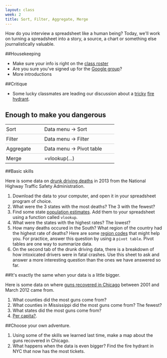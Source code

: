 ```yaml
---
layout: class
week: 2
title: Sort, Filter, Aggregate, Merge
---
```


How do you interview a spreadsheet like a human being? Today, we'll work on turning a spreadsheet into a story, a source, a chart or something else journalistically valuable.

##Housekeeping

-   Make sure your info is right on the [class roster](https://docs.google.com/spreadsheets/d/1W753AamUgr9wTKawTzDbJooIbyP_v5H_iWZg9a8ZTZY/edit#gid=0)
-   Are you sure you've signed up for the [Google group](https://groups.google.com/forum/#!forum/spring-2015-data-journalism)?
- More introductions

##Critique

- Some lucky classmates are leading our discussion about a [tricky](http://iquantny.tumblr.com/post/83696310037/meet-the-fire-hydrant-that-unfairly-nets-nyc
) [fire](http://iquantny.tumblr.com/post/83770853308/update-single-fire-hydrant-nets-nyc-33-000-a
) [hydrant](http://iquantny.tumblr.com/post/87573867759/success-how-nyc-open-data-and-reddit-saved-new).


## Enough to make you dangerous

<style type="text/css">
	table {
		border-collapse: collapse;
	}
	tr {
		border-bottom: 1px solid #ccc;
	}
	td {
		padding: 5px 40px 5px 3px;
	}
	tr:last-of-type {
		border-bottom: none;
	}
</style>

<table>
	<tr><td>Sort</td><td>Data menu &#8594; Sort</td></tr>
	<tr><td>Filter</td><td>Data menu &#8594; Filter</td></tr>
	<tr><td>Aggregate</td><td>Data menu &#8594; Pivot table</td></tr>
	<tr><td>Merge</td><td>=vlookup(...)</td></tr>
</table>

##Basic skills

Here is some data on <a href = "drunkdrivingdeaths.xls">drunk driving deaths</a> in 2013 from the National Highway Traffic Safety Administration. 


1. Download the data to your computer, and open it in your spreadsheet program of choice. 
2. What were the 3 states with the most deaths? The 3 with the fewest?
3. Find some state <a href = "http://www.census.gov/popest/data/state/totals/2013/"> population estimates</a>. Add them to your spreadsheet using a function called <code>vlookup</code>. 
4. What were the states with the highest rates? The lowest?
5. How many deaths occured in the South? What region of the country had the highest rate of deaths? Here are some <a href = "http://kpq.github.io/sherp-31/assets/data/nytnames.xls">region codes</a> that might help you. For practice, answer this question by using a <code>pivot table</code>. Pivot tables are one way to summarize data.
5. On the second tab of the drunk driving data, there is a breakdown of how intoxicated drivers were in fatal crashes. Use this sheet to ask and answer a more interesting question than the ones we have answered so far.
 
##It's exactly the same when your data is a little bigger.

<p>Here is some data on where <a href="http://kpq.github.io/nyu-data-journalism-fall-2014/classes/codey-code-code/chicago-starter.xlsx">guns recovered in Chicago</a> between 2001 and March 2012 came from.</p>

1. What counties did the most guns come from?
2. What counties in Mississippi did the most guns come from? The fewest?
3. What states did the most guns come from?
4. <a href = "http://www.ers.usda.gov/dataFiles/CountyLevelDatasets/PopulationEstimates.xls"> Per capita?</a>. 


##Choose your own adventure.
1. Using some of the skills we learned last time, make a map about the guns recovered in Chicago.
2. What happens when the data is even bigger? Find the fire hydrant in NYC that now has the most tickets.

